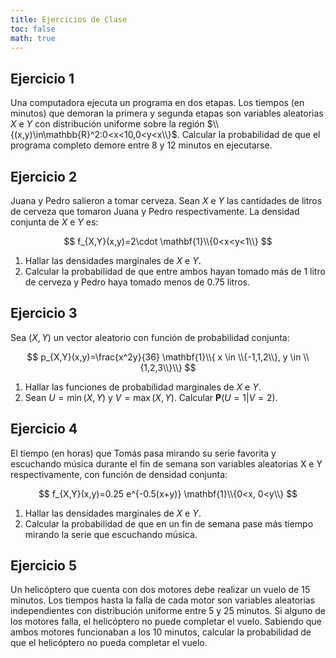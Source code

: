 ```yaml
---
title: Ejercicios de Clase
toc: false
math: true
---
```


## Ejercicio 1

Una computadora ejecuta un programa en dos etapas. Los tiempos (en minutos) que demoran la primera y segunda etapas son variables aleatorias $X$ e $Y$ con distribución uniforme sobre la región  $\\{(x,y)\in\mathbb{R}^2:0<x<10,0<y<x\\}$. Calcular la probabilidad de que el programa completo demore entre 8 y 12 minutos en ejecutarse.


## Ejercicio 2

Juana y Pedro salieron a tomar cerveza. Sean $X$ e $Y$ las cantidades de litros de cerveza que tomaron Juana y Pedro respectivamente. La densidad conjunta de $X$ e $Y$ es:
	
$$
f_{X,Y}(x,y)=2\cdot \mathbf{1}\\{0<x<y<1\\}
$$


1. Hallar las densidades marginales de $X$ e $Y$.
2. Calcular la probabilidad de que entre ambos hayan tomado más de 1 litro de cerveza y Pedro haya tomado menos de 0.75 litros.


## Ejercicio 3

Sea $(X,Y)$ un vector aleatorio con función de probabilidad conjunta:

$$
p_{X,Y}(x,y)=\frac{x^2y}{36} \mathbf{1}\\{ x \in \\{-1,1,2\\}, y \in \\{1,2,3\\}\\}
$$

1. Hallar las funciones de probabilidad marginales de $X$ e $Y$.
2. Sean $U=\min (X,Y)$  y $V=\max (X,Y)$. Calcular $\mathbf{P}(U=1|V=2)$.


## Ejercicio 4

El tiempo (en horas) que Tomás pasa mirando su serie favorita y escuchando música durante el fin de semana son variables aleatorias X e Y respectivamente, con función de densidad conjunta:

$$
f_{X,Y}(x,y)=0.25 e^{-0.5(x+y)} \mathbf{1}\\{0<x, 0<y\\}
$$

1. Hallar las densidades marginales de $X$ e $Y$.
2. Calcular la probabilidad de que en un fin de semana pase más tiempo mirando la serie que escuchando música.


## Ejercicio 5

Un helicóptero que cuenta con dos motores debe realizar un vuelo de 15 minutos. Los tiempos hasta la falla de cada motor son variables aleatorias independientes con distribución uniforme entre 5 y 25 minutos. Si alguno de los motores falla, el helicóptero no puede completar el vuelo. Sabiendo que ambos motores funcionaban a los 10 minutos, calcular la probabilidad de que el helicóptero no pueda completar el vuelo.

